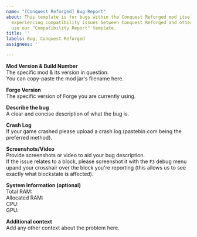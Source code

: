 ```yaml
---
name: "[Conquest Reforged] Bug Report"
about: This template is for bugs within the Conquest Reforged mod itself. If you are
  experiencing compatibility issues between Conquest Reforged and other mods please
  use our "Compatibility Report" template.
title: ''
labels: Bug, Conquest Reforged
assignees: ''

---
```


**Mod Version & Build Number**    
The specific mod & its version in question.    
You can copy-paste the mod jar's filename here.

**Forge Version**    
The specific version of Forge you are currently using.

**Describe the bug**    
A clear and concise description of what the bug is.

**Crash Log**    
If your game crashed please upload a crash log (pastebin.com being the preferred method).

**Screenshots/Video**    
Provide screenshots or video to aid your bug description.  
If the issue relates to a block, please screenshot it with the `F3` debug menu upand your crosshair over the block you're reporting (this allows us to see exactly what blockstate is affected).

**System Information (optional)**    
Total RAM:    
Allocated RAM:    
CPU:    
GPU:

**Additional context**    
Add any other context about the problem here.
